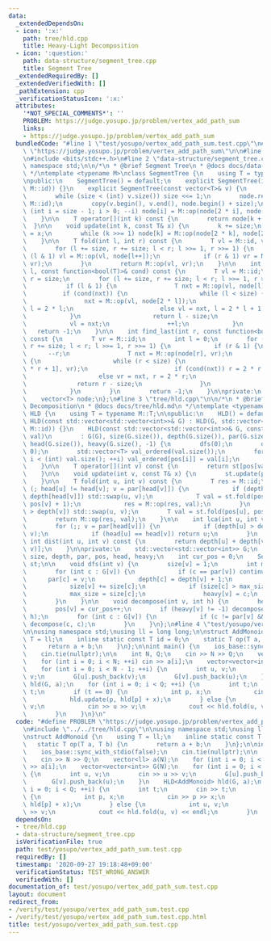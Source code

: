 ```yaml
---
data:
  _extendedDependsOn:
  - icon: ':x:'
    path: tree/hld.cpp
    title: Heavy-Light Decomposition
  - icon: ':question:'
    path: data-structure/segment_tree.cpp
    title: Segment Tree
  _extendedRequiredBy: []
  _extendedVerifiedWith: []
  _pathExtension: cpp
  _verificationStatusIcon: ':x:'
  attributes:
    '*NOT_SPECIAL_COMMENTS*': ''
    PROBLEM: https://judge.yosupo.jp/problem/vertex_add_path_sum
    links:
    - https://judge.yosupo.jp/problem/vertex_add_path_sum
  bundledCode: "#line 1 \"test/yosupo/vertex_add_path_sum.test.cpp\"\n#define PROBLEM\
    \ \"https://judge.yosupo.jp/problem/vertex_add_path_sum\"\n\n#line 1 \"tree/hld.cpp\"\
    \n#include <bits/stdc++.h>\n#line 2 \"data-structure/segment_tree.cpp\"\nusing\
    \ namespace std;\n\n/*\n * @brief Segment Tree\n * @docs docs/data-structure/segment_tree.md\n\
    \ */\ntemplate <typename M>\nclass SegmentTree {\n    using T = typename M::T;\n\
    \npublic:\n    SegmentTree() = default;\n    explicit SegmentTree(int n): SegmentTree(vector<T>(n,\
    \ M::id)) {}\n    explicit SegmentTree(const vector<T>& v) {\n        size = 1;\n\
    \        while (size < (int) v.size()) size <<= 1;\n        node.resize(2 * size,\
    \ M::id);\n        copy(v.begin(), v.end(), node.begin() + size);\n        for\
    \ (int i = size - 1; i > 0; --i) node[i] = M::op(node[2 * i], node[2 * i + 1]);\n\
    \    }\n\n    T operator[](int k) const {\n        return node[k + size];\n  \
    \  }\n\n    void update(int k, const T& x) {\n        k += size;\n        node[k]\
    \ = x;\n        while (k >>= 1) node[k] = M::op(node[2 * k], node[2 * k + 1]);\n\
    \    }\n\n    T fold(int l, int r) const {\n        T vl = M::id, vr = M::id;\n\
    \        for (l += size, r += size; l < r; l >>= 1, r >>= 1) {\n            if\
    \ (l & 1) vl = M::op(vl, node[l++]);\n            if (r & 1) vr = M::op(node[--r],\
    \ vr);\n        }\n        return M::op(vl, vr);\n    }\n\n    int find_first(int\
    \ l, const function<bool(T)>& cond) const {\n        T vl = M::id;\n        int\
    \ r = size;\n        for (l += size, r += size; l < r; l >>= 1, r >>= 1) {\n \
    \           if (l & 1) {\n                T nxt = M::op(vl, node[l]);\n      \
    \          if (cond(nxt)) {\n                    while (l < size) {\n        \
    \                nxt = M::op(vl, node[2 * l]);\n                        if (cond(nxt))\
    \ l = 2 * l;\n                        else vl = nxt, l = 2 * l + 1;\n        \
    \            }\n                    return l - size;\n                }\n    \
    \            vl = nxt;\n                ++l;\n            }\n        }\n     \
    \   return -1;\n    }\n\n    int find_last(int r, const function<bool(T)>& cond)\
    \ const {\n        T vr = M::id;\n        int l = 0;\n        for (l += size,\
    \ r += size; l < r; l >>= 1, r >>= 1) {\n            if (r & 1) {\n          \
    \      --r;\n                T nxt = M::op(node[r], vr);\n                if (cond(nxt))\
    \ {\n                    while (r < size) {\n                        nxt = M::op(node[2\
    \ * r + 1], vr);\n                        if (cond(nxt)) r = 2 * r + 1;\n    \
    \                    else vr = nxt, r = 2 * r;\n                    }\n      \
    \              return r - size;\n                }\n                vr = nxt;\n\
    \            }\n        }\n        return -1;\n    }\n\nprivate:\n    int size;\n\
    \    vector<T> node;\n};\n#line 3 \"tree/hld.cpp\"\n\n/*\n * @brief Heavy-Light\
    \ Decomposition\n * @docs docs/tree/hld.md\n */\ntemplate <typename M>\nclass\
    \ HLD {\n    using T = typename M::T;\n\npublic:\n    HLD() = default;\n    explicit\
    \ HLD(const std::vector<std::vector<int>>& G) : HLD(G, std::vector<T>(G.size(),\
    \ M::id)) {}\n    HLD(const std::vector<std::vector<int>>& G, const std::vector<T>&\
    \ val)\n        : G(G), size(G.size()), depth(G.size()), par(G.size(), -1), pos(G.size()),\
    \ head(G.size()), heavy(G.size(), -1) {\n        dfs(0);\n        decompose(0,\
    \ 0);\n        std::vector<T> val_ordered(val.size());\n        for (int i = 0;\
    \ i < (int) val.size(); ++i) val_ordered[pos[i]] = val[i];\n        st = SegmentTree<M>(val_ordered);\n\
    \    }\n\n    T operator[](int v) const {\n        return st[pos[va_copy]];\n\
    \    }\n\n    void update(int v, const T& x) {\n        st.update(pos[v], x);\n\
    \    }\n\n    T fold(int u, int v) const {\n        T res = M::id;\n        for\
    \ (; head[u] != head[v]; v = par[head[v]]) {\n            if (depth[head[u]] >\
    \ depth[head[v]]) std::swap(u, v);\n            T val = st.fold(pos[head[v]],\
    \ pos[v] + 1);\n            res = M::op(res, val);\n        }\n        if (depth[u]\
    \ > depth[v]) std::swap(u, v);\n        T val = st.fold(pos[u], pos[v] + 1);\n\
    \        return M::op(res, val);\n    }\n\n    int lca(int u, int v) const {\n\
    \        for (;; v = par[head[v]]) {\n            if (depth[u] > depth[v]) std::swap(u,\
    \ v);\n            if (head[u] == head[v]) return u;\n        }\n    }\n\n   \
    \ int dist(int u, int v) const {\n        return depth[u] + depth[v] - 2 * depth[lca(u,\
    \ v)];\n    }\n\nprivate:\n    std::vector<std::vector<int>> G;\n    std::vector<int>\
    \ size, depth, par, pos, head, heavy;\n    int cur_pos = 0;\n    SegmentTree<M>\
    \ st;\n\n    void dfs(int v) {\n        size[v] = 1;\n        int max_size = 0;\n\
    \        for (int c : G[v]) {\n            if (c == par[v]) continue;\n      \
    \      par[c] = v;\n            depth[c] = depth[v] + 1;\n            dfs(c);\n\
    \            size[v] += size[c];\n            if (size[c] > max_size) {\n    \
    \            max_size = size[c];\n                heavy[v] = c;\n            }\n\
    \        }\n    }\n\n    void decompose(int v, int h) {\n        head[v] = h;\n\
    \        pos[v] = cur_pos++;\n        if (heavy[v] != -1) decompose(heavy[v],\
    \ h);\n        for (int c : G[v]) {\n            if (c != par[v] && c != heavy[v])\
    \ decompose(c, c);\n        }\n    }\n};\n#line 4 \"test/yosupo/vertex_add_path_sum.test.cpp\"\
    \n\nusing namespace std;\nusing ll = long long;\n\nstruct AddMonoid {\n    using\
    \ T = ll;\n    inline static const T id = 0;\n    static T op(T a, T b) {\n  \
    \      return a + b;\n    }\n};\n\nint main() {\n    ios_base::sync_with_stdio(false);\n\
    \    cin.tie(nullptr);\n\n    int N, Q;\n    cin >> N >> Q;\n    vector<ll> a(N);\n\
    \    for (int i = 0; i < N; ++i) cin >> a[i];\n    vector<vector<int>> G(N);\n\
    \    for (int i = 0; i < N - 1; ++i) {\n        int u, v;\n        cin >> u >>\
    \ v;\n        G[u].push_back(v);\n        G[v].push_back(u);\n    }\n    HLD<AddMonoid>\
    \ hld(G, a);\n    for (int i = 0; i < Q; ++i) {\n        int t;\n        cin >>\
    \ t;\n        if (t == 0) {\n            int p, x;\n            cin >> p >> x;\n\
    \            hld.update(p, hld[p] + x);\n        } else {\n            int u,\
    \ v;\n            cin >> u >> v;\n            cout << hld.fold(u, v) << endl;\n\
    \        }\n    }\n}\n"
  code: "#define PROBLEM \"https://judge.yosupo.jp/problem/vertex_add_path_sum\"\n\
    \n#include \"../../tree/hld.cpp\"\n\nusing namespace std;\nusing ll = long long;\n\
    \nstruct AddMonoid {\n    using T = ll;\n    inline static const T id = 0;\n \
    \   static T op(T a, T b) {\n        return a + b;\n    }\n};\n\nint main() {\n\
    \    ios_base::sync_with_stdio(false);\n    cin.tie(nullptr);\n\n    int N, Q;\n\
    \    cin >> N >> Q;\n    vector<ll> a(N);\n    for (int i = 0; i < N; ++i) cin\
    \ >> a[i];\n    vector<vector<int>> G(N);\n    for (int i = 0; i < N - 1; ++i)\
    \ {\n        int u, v;\n        cin >> u >> v;\n        G[u].push_back(v);\n \
    \       G[v].push_back(u);\n    }\n    HLD<AddMonoid> hld(G, a);\n    for (int\
    \ i = 0; i < Q; ++i) {\n        int t;\n        cin >> t;\n        if (t == 0)\
    \ {\n            int p, x;\n            cin >> p >> x;\n            hld.update(p,\
    \ hld[p] + x);\n        } else {\n            int u, v;\n            cin >> u\
    \ >> v;\n            cout << hld.fold(u, v) << endl;\n        }\n    }\n}"
  dependsOn:
  - tree/hld.cpp
  - data-structure/segment_tree.cpp
  isVerificationFile: true
  path: test/yosupo/vertex_add_path_sum.test.cpp
  requiredBy: []
  timestamp: '2020-09-27 19:18:48+09:00'
  verificationStatus: TEST_WRONG_ANSWER
  verifiedWith: []
documentation_of: test/yosupo/vertex_add_path_sum.test.cpp
layout: document
redirect_from:
- /verify/test/yosupo/vertex_add_path_sum.test.cpp
- /verify/test/yosupo/vertex_add_path_sum.test.cpp.html
title: test/yosupo/vertex_add_path_sum.test.cpp
---
```

